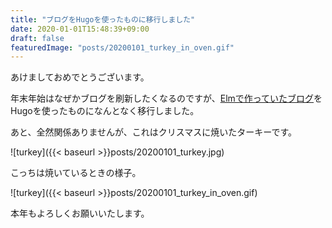 ```yaml
---
title: "ブログをHugoを使ったものに移行しました"
date: 2020-01-01T15:48:39+09:00
draft: false
featuredImage: "posts/20200101_turkey_in_oven.gif"
---
```


あけましておめでとうございます。

年末年始はなぜかブログを刷新したくなるのですが、[Elmで作っていたブログ](https://yuizho.github.io/blog-2019/)をHugoを使ったものになんとなく移行しました。

あと、全然関係ありませんが、これはクリスマスに焼いたターキーです。

![turkey]({{< baseurl >}}posts/20200101_turkey.jpg)

こっちは焼いているときの様子。

![turkey]({{< baseurl >}}posts/20200101_turkey_in_oven.gif)

本年もよろしくお願いいたします。